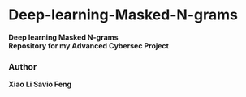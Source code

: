 # Deep-learning-Masked-N-grams
<b>Deep learning Masked N-grams<b> <br>
Repository for my Advanced Cybersec Project

### Author
Xiao Li Savio Feng
